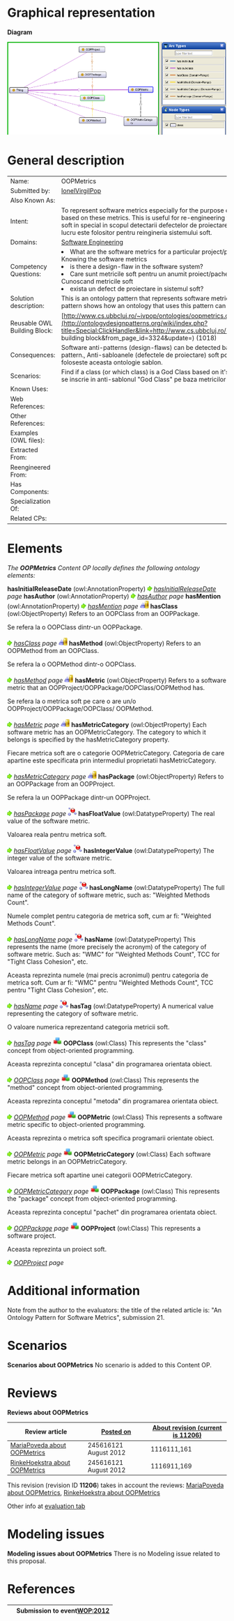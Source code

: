 #  Graphical representation


__Diagram__




[![Image:OOPMetricsDiagram.png](./OOPMetricsDiagram.png)](../Image/OOPMetricsDiagram.png.md "Image:OOPMetricsDiagram.png")




#  General description




|  |  |
| --- | --- |
|  Name: |  OOPMetrics |
|  Submitted by: | [IonelVirgilPop](../User/IonelVirgilPop.md "User:IonelVirgilPop") |
|  Also Known As: |  |
|  Intent: |  To represent software metrics especially for the purpose of detecting design-flaws in software systems based on these metrics. This is useful for re-engineering the software system., De a reprezenta metricile soft in special in scopul detectarii defectelor de proiectare din sistemele soft pe baza acestor metrici. Acest lucru este folositor pentru reingineria sistemului soft. |
|  Domains: | [Software Engineering](../Community/Software_Engineering.md "Community:Software Engineering") |
|  Competency Questions: | <li> What are the software metrics for a particular project/package/class/method? </li>Knowing the software metrics<li> is there a design-flaw in the software system?</li><li> Care sunt metricile soft pentru un anumit proiect/pachet/clasa/metoda?</li>Cunoscand metricile soft<li> exista un defect de proiectare in sistemul soft?</li> |
|  Solution description: |  This is an ontology pattern that represents software metrics for OOP. The unit test present in the ontology pattern shows how an ontology that uses this pattern can be queried to satisfy the scenario. |
|  Reusable OWL Building Block: | [http://www.cs.ubbcluj.ro/~ivpop/ontologies/oopmetrics.owl](http://ontologydesignpatterns.org/wiki/index.php?title=Special:ClickHandler&link=http://www.cs.ubbcluj.ro/~ivpop/ontologies/oopmetrics.owl&message=OWL building block&from_page_id=3324&update=) (1018) |
|  Consequences: |  Software anti-patterns (design-flaws) can be detected based on software metrics by using this ontology pattern., Anti-sabloanele (defectele de proiectare) soft pot fi detectate pe baza metricior soft daca se foloseste aceasta ontologie sablon. |
|  Scenarios: |  Find if a class (or which class) is a God Class based on it's metrics., Gaseste daca o clasa (sau care clasa) se inscrie in anti-sablonul "God Class" pe baza metricilor ei. |
|  Known Uses: |  |
|  Web References: |  |
|  Other References: |  |
|  Examples (OWL files): |  |
|  Extracted From: |  |
|  Reengineered From: |  |
|  Has Components: |  |
|  Specialization Of: |  |
|  Related CPs: |  |


  




#  Elements


_The __OOPMetrics__ Content OP locally defines the following ontology elements:_



__hasInitialReleaseDate__ (owl:AnnotationProperty) 
 [![](./11px-ArrowRight.gif)](../Image/ArrowRight.gif.md "ArrowRight.gif") _[hasInitialReleaseDate](./OOPMetrics/hasInitialReleaseDate.md "Submissions:OOPMetrics/hasInitialReleaseDate") page_
__hasAuthor__ (owl:AnnotationProperty) 
 [![](./11px-ArrowRight.gif)](../Image/ArrowRight.gif.md "ArrowRight.gif") _[hasAuthor](./AOS_AGROVOC_Concept_Server_fundation_ontology_model/hasAuthor.md "Submissions:OOPMetrics/hasAuthor") page_
__hasMention__ (owl:AnnotationProperty) 
 [![](./11px-ArrowRight.gif)](../Image/ArrowRight.gif.md "ArrowRight.gif") _[hasMention](./OOPMetrics/hasMention.md "Submissions:OOPMetrics/hasMention") page_
[![ObjectProperty](./20px-ObjectProperty.gif)](../Image/ObjectProperty.gif.md "ObjectProperty") __hasClass__ (owl:ObjectProperty) Refers to an OOPClass from an OOPPackage.
  



Se refera la o OOPClass dintr-un OOPPackage. 



 [![](./11px-ArrowRight.gif)](../Image/ArrowRight.gif.md "ArrowRight.gif") _[hasClass](./OOPMetrics/hasClass.md "Submissions:OOPMetrics/hasClass") page_
[![ObjectProperty](./20px-ObjectProperty.gif)](../Image/ObjectProperty.gif.md "ObjectProperty") __hasMethod__ (owl:ObjectProperty) Refers to an OOPMethod from an OOPClass.
  



Se refera la o OOPMethod dintr-o OOPClass. 



 [![](./11px-ArrowRight.gif)](../Image/ArrowRight.gif.md "ArrowRight.gif") _[hasMethod](./OOPMetrics/hasMethod.md "Submissions:OOPMetrics/hasMethod") page_
[![ObjectProperty](./20px-ObjectProperty.gif)](../Image/ObjectProperty.gif.md "ObjectProperty") __hasMetric__ (owl:ObjectProperty) Refers to a software metric that an OOPProject/OOPPackage/OOPClass/OOPMethod has.
  



Se refera la o metrica soft pe care o are un/o OOPProject/OOPPackage/OOPClass/ OOPMethod. 



 [![](./11px-ArrowRight.gif)](../Image/ArrowRight.gif.md "ArrowRight.gif") _[hasMetric](./OOPMetrics/hasMetric.md "Submissions:OOPMetrics/hasMetric") page_
[![ObjectProperty](./20px-ObjectProperty.gif)](../Image/ObjectProperty.gif.md "ObjectProperty") __hasMetricCategory__ (owl:ObjectProperty) Each software metric has an OOPMetricCategory. The category to which it belongs is specified by the hasMetricCategory property.
  



Fiecare metrica soft are o categorie OOPMetricCategory. Categoria de care apartine este specificata prin intermediul proprietatii hasMetricCategory. 



 [![](./11px-ArrowRight.gif)](../Image/ArrowRight.gif.md "ArrowRight.gif") _[hasMetricCategory](./OOPMetrics/hasMetricCategory.md "Submissions:OOPMetrics/hasMetricCategory") page_
[![ObjectProperty](./20px-ObjectProperty.gif)](../Image/ObjectProperty.gif.md "ObjectProperty") __hasPackage__ (owl:ObjectProperty) Refers to an OOPPackage from an OOPProject.
  



Se refera la un OOPPackage dintr-un OOPProject. 



 [![](./11px-ArrowRight.gif)](../Image/ArrowRight.gif.md "ArrowRight.gif") _[hasPackage](./OOPMetrics/hasPackage.md "Submissions:OOPMetrics/hasPackage") page_
[![DatatypeProperty](./20px-DatatypeProperty.gif)](../Image/DatatypeProperty.gif.md "DatatypeProperty") __hasFloatValue__ (owl:DatatypeProperty) The real value of the software metric.
  



Valoarea reala pentru metrica soft. 



 [![](./11px-ArrowRight.gif)](../Image/ArrowRight.gif.md "ArrowRight.gif") _[hasFloatValue](./OOPMetrics/hasFloatValue.md "Submissions:OOPMetrics/hasFloatValue") page_
[![DatatypeProperty](./20px-DatatypeProperty.gif)](../Image/DatatypeProperty.gif.md "DatatypeProperty") __hasIntegerValue__ (owl:DatatypeProperty) The integer value of the software metric.
  



Valoarea intreaga pentru metrica soft. 



 [![](./11px-ArrowRight.gif)](../Image/ArrowRight.gif.md "ArrowRight.gif") _[hasIntegerValue](./OOPMetrics/hasIntegerValue.md "Submissions:OOPMetrics/hasIntegerValue") page_
[![DatatypeProperty](./20px-DatatypeProperty.gif)](../Image/DatatypeProperty.gif.md "DatatypeProperty") __hasLongName__ (owl:DatatypeProperty) The full name of the category of software metric, such as: "Weighted Methods Count".
  



Numele complet pentru categoria de metrica soft, cum ar fi: "Weighted Methods Count". 



 [![](./11px-ArrowRight.gif)](../Image/ArrowRight.gif.md "ArrowRight.gif") _[hasLongName](./OOPMetrics/hasLongName.md "Submissions:OOPMetrics/hasLongName") page_
[![DatatypeProperty](./20px-DatatypeProperty.gif)](../Image/DatatypeProperty.gif.md "DatatypeProperty") __hasName__ (owl:DatatypeProperty) This represents the name (more precisely the acronym) of the category of software metric. Such as: "WMC" for "Weighted Methods Count", TCC for "Tight Class Cohesion", etc.
  



Aceasta reprezinta numele (mai precis acronimul) pentru categoria de metrica soft. Cum ar fi: "WMC" pentru "Weighted Methods Count", TCC pentru "Tight Class Cohesion", etc. 



 [![](./11px-ArrowRight.gif)](../Image/ArrowRight.gif.md "ArrowRight.gif") _[hasName](./OOPMetrics/hasName.md "Submissions:OOPMetrics/hasName") page_
[![DatatypeProperty](./20px-DatatypeProperty.gif)](../Image/DatatypeProperty.gif.md "DatatypeProperty") __hasTag__ (owl:DatatypeProperty) A numerical value representing the category of software metric.
  



O valoare numerica reprezentand categoria metricii soft. 



 [![](./11px-ArrowRight.gif)](../Image/ArrowRight.gif.md "ArrowRight.gif") _[hasTag](./OOPMetrics/hasTag.md "Submissions:OOPMetrics/hasTag") page_
[![Class](./20px-Class.gif)](../Image/Class.gif.md "Class") __OOPClass__ (owl:Class) This represents the "class" concept from object-oriented programming.
  



Aceasta reprezinta conceptul "clasa" din programarea orientata obiect. 



 [![](./11px-ArrowRight.gif)](../Image/ArrowRight.gif.md "ArrowRight.gif") _[OOPClass](./OOPMetrics/OOPClass.md "Submissions:OOPMetrics/OOPClass") page_
[![Class](./20px-Class.gif)](../Image/Class.gif.md "Class") __OOPMethod__ (owl:Class) This represents the "method" concept from object-oriented programming.
  



Aceasta reprezinta conceptul "metoda" din programarea orientata obiect. 



 [![](./11px-ArrowRight.gif)](../Image/ArrowRight.gif.md "ArrowRight.gif") _[OOPMethod](./OOPMetrics/OOPMethod.md "Submissions:OOPMetrics/OOPMethod") page_
[![Class](./20px-Class.gif)](../Image/Class.gif.md "Class") __OOPMetric__ (owl:Class) This represents a software metric specific to object-oriented programming.
  



Aceasta reprezinta o metrica soft specifica programarii orientate obiect. 



 [![](./11px-ArrowRight.gif)](../Image/ArrowRight.gif.md "ArrowRight.gif") _[OOPMetric](./OOPMetrics/OOPMetric.md "Submissions:OOPMetrics/OOPMetric") page_
[![Class](./20px-Class.gif)](../Image/Class.gif.md "Class") __OOPMetricCategory__ (owl:Class) Each software metric belongs in an OOPMetricCategory.
  



Fiecare metrica soft apartine unei categorii OOPMetricCategory. 



 [![](./11px-ArrowRight.gif)](../Image/ArrowRight.gif.md "ArrowRight.gif") _[OOPMetricCategory](./OOPMetrics/OOPMetricCategory.md "Submissions:OOPMetrics/OOPMetricCategory") page_
[![Class](./20px-Class.gif)](../Image/Class.gif.md "Class") __OOPPackage__ (owl:Class) This represents the "package" concept from object-oriented programming.
  



Aceasta reprezinta conceptul "pachet" din programarea orientata obiect. 



 [![](./11px-ArrowRight.gif)](../Image/ArrowRight.gif.md "ArrowRight.gif") _[OOPPackage](./OOPMetrics/OOPPackage.md "Submissions:OOPMetrics/OOPPackage") page_
[![Class](./20px-Class.gif)](../Image/Class.gif.md "Class") __OOPProject__ (owl:Class) This represents a software project.
  



Aceasta reprezinta un proiect soft. 



 [![](./11px-ArrowRight.gif)](../Image/ArrowRight.gif.md "ArrowRight.gif") _[OOPProject](./OOPMetrics/OOPProject.md "Submissions:OOPMetrics/OOPProject") page_
  




#  Additional information


Note from the author to the evaluators: the title of the related article is: "An Ontology Pattern for Software Metrics", submission 21.



#  Scenarios



__Scenarios about OOPMetrics__
No scenario is added to this Content OP.




#  Reviews



__Reviews about OOPMetrics__


| Review article | [Posted on](../Property/CreationDate.md "Property:CreationDate") | [About revision (current is 11206)](../Property/ReviewAboutVersion.md "Property:ReviewAboutVersion") |
| --- | --- | --- |
| [MariaPoveda about OOPMetrics](../Reviews/MariaPoveda_about_OOPMetrics.md "Reviews:MariaPoveda about OOPMetrics") | 245616121 August 2012 | 1116111,161 |
| [RinkeHoekstra about OOPMetrics](../Reviews/RinkeHoekstra_about_OOPMetrics.md "Reviews:RinkeHoekstra about OOPMetrics") | 245616121 August 2012 | 1116911,169 |


This revision (revision ID __11206__) takes in account the reviews: [MariaPoveda about OOPMetrics](../Reviews/MariaPoveda_about_OOPMetrics.md "Reviews:MariaPoveda about OOPMetrics"), [RinkeHoekstra about OOPMetrics](../Reviews/RinkeHoekstra_about_OOPMetrics.md "Reviews:RinkeHoekstra about OOPMetrics")


Other info at [evaluation tab](http://ontologydesignpatterns.org/wiki/index.php?title=Submissions:OOPMetrics&action=evaluation "http://ontologydesignpatterns.org/wiki/index.php?title=Submissions:OOPMetrics&action=evaluation")




  




#  Modeling issues



__Modeling issues about OOPMetrics__
There is no Modeling issue related to this proposal.




  




#  References


  






|  |  Submission to event[WOP:2012](../WOP/2012.md "WOP:2012") |
| --- | --- |